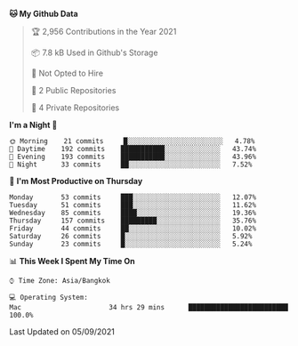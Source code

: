 <!--START_SECTION:waka-->
**🐱 My Github Data** 

> 🏆 2,956 Contributions in the Year 2021
 > 
> 📦 7.8 kB Used in Github's Storage 
 > 
> 🚫 Not Opted to Hire
 > 
> 📜 2 Public Repositories 
 > 
> 🔑 4 Private Repositories  
 > 
**I'm a Night 🦉** 

```text
🌞 Morning    21 commits     █░░░░░░░░░░░░░░░░░░░░░░░░   4.78% 
🌆 Daytime    192 commits    ███████████░░░░░░░░░░░░░░   43.74% 
🌃 Evening    193 commits    ███████████░░░░░░░░░░░░░░   43.96% 
🌙 Night      33 commits     ██░░░░░░░░░░░░░░░░░░░░░░░   7.52%

```
📅 **I'm Most Productive on Thursday** 

```text
Monday       53 commits     ███░░░░░░░░░░░░░░░░░░░░░░   12.07% 
Tuesday      51 commits     ███░░░░░░░░░░░░░░░░░░░░░░   11.62% 
Wednesday    85 commits     ████░░░░░░░░░░░░░░░░░░░░░   19.36% 
Thursday     157 commits    █████████░░░░░░░░░░░░░░░░   35.76% 
Friday       44 commits     ██░░░░░░░░░░░░░░░░░░░░░░░   10.02% 
Saturday     26 commits     █░░░░░░░░░░░░░░░░░░░░░░░░   5.92% 
Sunday       23 commits     █░░░░░░░░░░░░░░░░░░░░░░░░   5.24%

```


📊 **This Week I Spent My Time On** 

```text
⌚︎ Time Zone: Asia/Bangkok

💻 Operating System: 
Mac                      34 hrs 29 mins      █████████████████████████   100.0%

```


 Last Updated on 05/09/2021
<!--END_SECTION:waka-->